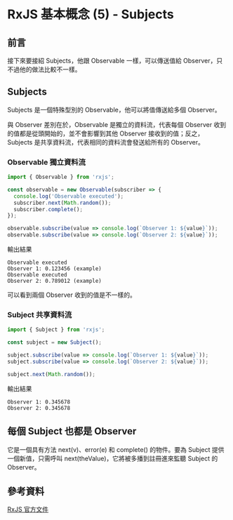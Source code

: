 # RxJS 基本概念 (5) - Subjects

## 前言
接下來要接紹 Subjects，他跟 Observable 一樣，可以傳送值給 Observer，只不過他的做法比較不一樣。 

## Subjects
Subjects 是一個特殊型別的 Observable，他可以將值傳送給多個 Observer。

與 Observer 差別在於，Observable 是獨立的資料流，代表每個 Observer 收到的值都是從頭開始的，並不會影響到其他 Observer 接收到的值；反之，Subjects 是共享資料流，代表相同的資料流會發送給所有的 Observer。

### Observable 獨立資料流
```js
import { Observable } from 'rxjs';

const observable = new Observable(subscriber => {
  console.log('Observable executed');
  subscriber.next(Math.random());
  subscriber.complete();
});

observable.subscribe(value => console.log(`Observer 1: ${value}`));
observable.subscribe(value => console.log(`Observer 2: ${value}`));
```

輸出結果

```
Observable executed
Observer 1: 0.123456 (example)
Observable executed
Observer 2: 0.789012 (example)
```

可以看到兩個 Observer 收到的值是不一樣的。

### Subject 共享資料流
```js
import { Subject } from 'rxjs';

const subject = new Subject();

subject.subscribe(value => console.log(`Observer 1: ${value}`));
subject.subscribe(value => console.log(`Observer 2: ${value}`));

subject.next(Math.random());
```
輸出結果

```
Observer 1: 0.345678 
Observer 2: 0.345678 
```

## 每個 Subject 也都是 Observer
它是一個具有方法 next(v)、error(e) 和 complete() 的物件。要為 Subject 提供一個新值，只需呼叫 next(theValue)，它將被多播到註冊進來監聽 Subject 的 Observer。

## 參考資料
[RxJS 官方文件](https://rxjs.dev/guide/overview)

